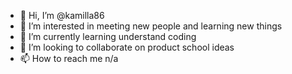 - 👋 Hi, I’m @kamilla86
- 👀 I’m interested in meeting new people and learning new things   
- 🌱 I’m currently learning understand coding 
- 💞️ I’m looking to collaborate on product school ideas 
- 📫 How to reach me n/a

<!---
kamilla86/kamilla86 is a ✨ special ✨ repository because its `README.md` (this file) appears on your GitHub profile.
You can click the Preview link to take a look at your changes.
--->
